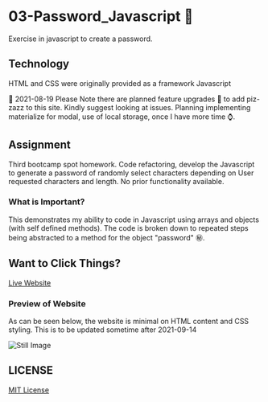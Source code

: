 
# 03-Password_Javascript 🚧
Exercise in javascript to create a password. 

## Technology

HTML and CSS were originally provided as a framework
Javascript

🙏 2021-08-19 Please Note there are planned feature upgrades 🚧 to add piz-zazz to this site. Kindly suggest looking at issues. Planning implementing materialize for modal, use of local storage, once I have more time ⌚.

## Assignment
Third bootcamp spot homework. Code refactoring, develop the Javascript to generate a password of randomly select characters depending on User requested characters and length.  No prior functionality available.

### What is Important?
This demonstrates my ability to code in Javascript using arrays and objects (with self defined methods). The code is broken down to repeated steps being abstracted to a method for the object "password" ㊙️.

## Want to Click Things?
[Live Website](https://adam-niggebrugge.github.io/03-Password_Javascript/)

### Preview of Website

As can be seen below, the website is minimal on HTML content and CSS styling. This is to be updated sometime after 2021-09-14

![Still Image](https://github.com/adam-niggebrugge/03-Password_Javascript/blob/main/assets/images/StillOfPasswordGeneration.jpg)

## LICENSE
[MIT License](https://github.com/adam-niggebrugge/03-Password_Javascript/blob/main/LICENSE)
 
